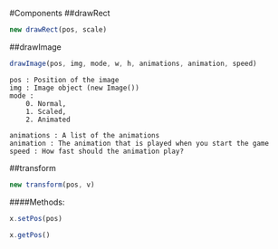#Components
##drawRect

```javascript
new drawRect(pos, scale)
```

##drawImage

```javascript
drawImage(pos, img, mode, w, h, animations, animation, speed)
```

	pos : Position of the image
	img : Image object (new Image())
	mode : 
		0. Normal, 
		1. Scaled, 
		2. Animated
	
	animations : A list of the animations
	animation : The animation that is played when you start the game
	speed : How fast should the animation play?

##transform

```javascript
new transform(pos, v)
```

####Methods:

```javascript
x.setPos(pos)
```

```javascript
x.getPos()
```
